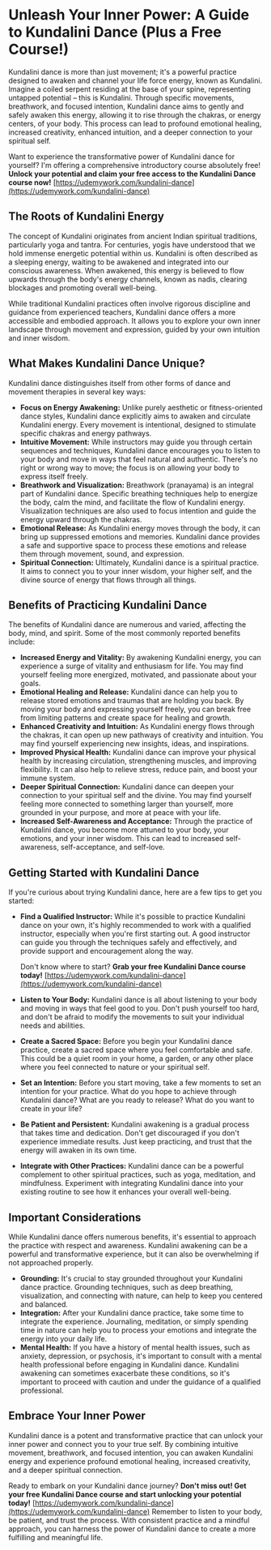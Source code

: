 # Unleash Your Inner Power: A Guide to Kundalini Dance (Plus a Free Course!)

Kundalini dance is more than just movement; it's a powerful practice designed to awaken and channel your life force energy, known as Kundalini. Imagine a coiled serpent residing at the base of your spine, representing untapped potential – this is Kundalini. Through specific movements, breathwork, and focused intention, Kundalini dance aims to gently and safely awaken this energy, allowing it to rise through the chakras, or energy centers, of your body. This process can lead to profound emotional healing, increased creativity, enhanced intuition, and a deeper connection to your spiritual self.

Want to experience the transformative power of Kundalini dance for yourself? I'm offering a comprehensive introductory course absolutely free! **Unlock your potential and claim your free access to the Kundalini Dance course now!** [https://udemywork.com/kundalini-dance](https://udemywork.com/kundalini-dance)

## The Roots of Kundalini Energy

The concept of Kundalini originates from ancient Indian spiritual traditions, particularly yoga and tantra. For centuries, yogis have understood that we hold immense energetic potential within us. Kundalini is often described as a sleeping energy, waiting to be awakened and integrated into our conscious awareness. When awakened, this energy is believed to flow upwards through the body's energy channels, known as nadis, clearing blockages and promoting overall well-being.

While traditional Kundalini practices often involve rigorous discipline and guidance from experienced teachers, Kundalini dance offers a more accessible and embodied approach. It allows you to explore your own inner landscape through movement and expression, guided by your own intuition and inner wisdom.

## What Makes Kundalini Dance Unique?

Kundalini dance distinguishes itself from other forms of dance and movement therapies in several key ways:

*   **Focus on Energy Awakening:** Unlike purely aesthetic or fitness-oriented dance styles, Kundalini dance explicitly aims to awaken and circulate Kundalini energy. Every movement is intentional, designed to stimulate specific chakras and energy pathways.
*   **Intuitive Movement:** While instructors may guide you through certain sequences and techniques, Kundalini dance encourages you to listen to your body and move in ways that feel natural and authentic. There's no right or wrong way to move; the focus is on allowing your body to express itself freely.
*   **Breathwork and Visualization:** Breathwork (pranayama) is an integral part of Kundalini dance. Specific breathing techniques help to energize the body, calm the mind, and facilitate the flow of Kundalini energy. Visualization techniques are also used to focus intention and guide the energy upward through the chakras.
*   **Emotional Release:** As Kundalini energy moves through the body, it can bring up suppressed emotions and memories. Kundalini dance provides a safe and supportive space to process these emotions and release them through movement, sound, and expression.
*   **Spiritual Connection:** Ultimately, Kundalini dance is a spiritual practice. It aims to connect you to your inner wisdom, your higher self, and the divine source of energy that flows through all things.

## Benefits of Practicing Kundalini Dance

The benefits of Kundalini dance are numerous and varied, affecting the body, mind, and spirit. Some of the most commonly reported benefits include:

*   **Increased Energy and Vitality:** By awakening Kundalini energy, you can experience a surge of vitality and enthusiasm for life. You may find yourself feeling more energized, motivated, and passionate about your goals.
*   **Emotional Healing and Release:** Kundalini dance can help you to release stored emotions and traumas that are holding you back. By moving your body and expressing yourself freely, you can break free from limiting patterns and create space for healing and growth.
*   **Enhanced Creativity and Intuition:** As Kundalini energy flows through the chakras, it can open up new pathways of creativity and intuition. You may find yourself experiencing new insights, ideas, and inspirations.
*   **Improved Physical Health:** Kundalini dance can improve your physical health by increasing circulation, strengthening muscles, and improving flexibility. It can also help to relieve stress, reduce pain, and boost your immune system.
*   **Deeper Spiritual Connection:** Kundalini dance can deepen your connection to your spiritual self and the divine. You may find yourself feeling more connected to something larger than yourself, more grounded in your purpose, and more at peace with your life.
*   **Increased Self-Awareness and Acceptance:** Through the practice of Kundalini dance, you become more attuned to your body, your emotions, and your inner wisdom. This can lead to increased self-awareness, self-acceptance, and self-love.

## Getting Started with Kundalini Dance

If you're curious about trying Kundalini dance, here are a few tips to get you started:

*   **Find a Qualified Instructor:** While it's possible to practice Kundalini dance on your own, it's highly recommended to work with a qualified instructor, especially when you're first starting out. A good instructor can guide you through the techniques safely and effectively, and provide support and encouragement along the way.

    Don't know where to start? **Grab your free Kundalini Dance course today!** [https://udemywork.com/kundalini-dance](https://udemywork.com/kundalini-dance)

*   **Listen to Your Body:** Kundalini dance is all about listening to your body and moving in ways that feel good to you. Don't push yourself too hard, and don't be afraid to modify the movements to suit your individual needs and abilities.
*   **Create a Sacred Space:** Before you begin your Kundalini dance practice, create a sacred space where you feel comfortable and safe. This could be a quiet room in your home, a garden, or any other place where you feel connected to nature or your spiritual self.
*   **Set an Intention:** Before you start moving, take a few moments to set an intention for your practice. What do you hope to achieve through Kundalini dance? What are you ready to release? What do you want to create in your life?
*   **Be Patient and Persistent:** Kundalini awakening is a gradual process that takes time and dedication. Don't get discouraged if you don't experience immediate results. Just keep practicing, and trust that the energy will awaken in its own time.
*   **Integrate with Other Practices:** Kundalini dance can be a powerful complement to other spiritual practices, such as yoga, meditation, and mindfulness. Experiment with integrating Kundalini dance into your existing routine to see how it enhances your overall well-being.

## Important Considerations

While Kundalini dance offers numerous benefits, it's essential to approach the practice with respect and awareness. Kundalini awakening can be a powerful and transformative experience, but it can also be overwhelming if not approached properly.

*   **Grounding:** It's crucial to stay grounded throughout your Kundalini dance practice. Grounding techniques, such as deep breathing, visualization, and connecting with nature, can help to keep you centered and balanced.
*   **Integration:** After your Kundalini dance practice, take some time to integrate the experience. Journaling, meditation, or simply spending time in nature can help you to process your emotions and integrate the energy into your daily life.
*   **Mental Health:** If you have a history of mental health issues, such as anxiety, depression, or psychosis, it's important to consult with a mental health professional before engaging in Kundalini dance. Kundalini awakening can sometimes exacerbate these conditions, so it's important to proceed with caution and under the guidance of a qualified professional.

## Embrace Your Inner Power

Kundalini dance is a potent and transformative practice that can unlock your inner power and connect you to your true self. By combining intuitive movement, breathwork, and focused intention, you can awaken Kundalini energy and experience profound emotional healing, increased creativity, and a deeper spiritual connection.

Ready to embark on your Kundalini dance journey? **Don't miss out! Get your free Kundalini Dance course and start unlocking your potential today!** [https://udemywork.com/kundalini-dance](https://udemywork.com/kundalini-dance) Remember to listen to your body, be patient, and trust the process. With consistent practice and a mindful approach, you can harness the power of Kundalini dance to create a more fulfilling and meaningful life.

